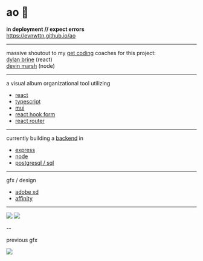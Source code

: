 # ao :musical_score:

<b>in deployment // expect errors</b>
<br />https://evnwttn.github.io/ao

---

massive shoutout to my <a href="https://www.getcoding.ca/">get coding</a> coaches for this project:
<br /><a href="https://github.com/debrine">dylan brine</a> (react)
<br /><a href="https://github.com/devthedevel">devin marsh</a> (node)

---

a visual album organizational tool utilizing

<ul>
    <li><a href="https://reactjs.org/">react</a></li>
    <li><a href="https://www.typescriptlang.org/">typescript</li>
    <li><a href="https://mui.com/">mui</a></li>
    <li><a href="https://react-hook-form.com/">react hook form</a></li>
    <li><a href="https://github.com/remix-run/react-router">react router</a></li>
</ul>

---

currently building a <a href="https://github.com/evnwttn/ao-afterdark">backend</a> in

<ul>
<li><a href="https://expressjs.com/">express</a></li>
<li><a href="https://nodejs.org/en/">node</a></li>
<li><a href="https://www.postgresql.org/">postgresql / sql</a></li>
</ul>

---

gfx / design

<ul>
    <li><a href="https://adobe.com/xd">adobe xd</a></li>
    <li><a href="https://affinity.serif.com/">affinity</a></li>
</ul>

---

<img src="https://i.ibb.co/qdw19cp/Screenshot-100.png">
<img src="https://i.ibb.co/RQTq9q5/aoapp.png">

--

previous gfx

<img src="https://i.ibb.co/brfCqjP/aohome.png">

